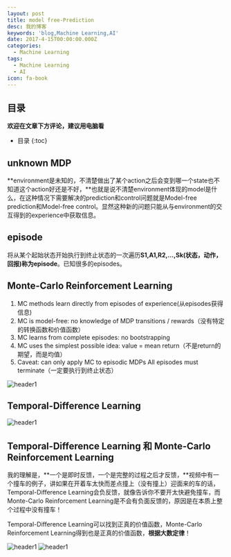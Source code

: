 ```yaml
---
layout: post
title: model free-Prediction
desc: 我的博客
keywords: 'blog,Machine Learning,AI'
date: 2017-4-15T00:00:00.000Z
categories:
  - Machine Learning
tags:
  - Machine Learning
  - AI
icon: fa-book
---
```



## 目录
**欢迎在文章下方评论，建议用电脑看**

* 目录
{:toc}

## unknown MDP

**environment是未知的，不清楚做出了某个action之后会变到哪一个state也不知道这个action好还是不好，**也就是说不清楚environment体现的model是什么，在这种情况下需要解决的prediction和control问题就是Model-free prediction和Model-free control。显然这种新的问题只能从与environment的交互得到的experience中获取信息。

## episode

将从某个起始状态开始执行到终止状态的一次遍历**S1,A1,R2,…,Sk(状态，动作，回报)称为episode**。已知很多的episodes。

## Monte-Carlo Reinforcement Learning

1. MC methods learn directly from episodes of experience(从episodes获得信息)
2. MC is model-free: no knowledge of MDP transitions / rewards（没有特定的转换函数和价值函数）
3. MC learns from complete episodes: no bootstrapping
4. MC uses the simplest possible idea: value = mean return（不是return的期望，而是均值）
5. Caveat: can only apply MC to episodic MDPs
	All episodes must terminate（一定要执行到终止状态）




<img src="{{ site.img_path }}/Machine Learning/Monte-Carlo1.png" alt="header1" style="height:auto!important;width:auto%;max-width:1020px;"/>

## Temporal-Difference Learning

<img src="{{ site.img_path }}/Machine Learning/Monte-Carlo2.png" alt="header1" style="height:auto!important;width:auto%;max-width:1020px;"/>


## Temporal-Difference Learning 和 Monte-Carlo Reinforcement Learning



我的理解是，**一个是即时反馈，一个是完整的过程之后才反馈，**视频中有一个撞车的例子，讲如果在开着车太快而差点撞上（没有撞上）迎面来的车的话，Temporal-Difference Learning会负反馈，就像告诉你不要开太快避免撞车，而Monte-Carlo Reinforcement Learning是不会有负面反馈的，原因是在本质上整个过程中没有撞车！

 Temporal-Difference Learning可以找到正真的价值函数，Monte-Carlo Reinforcement Learning得到也是正真的价值函数，**根据大数定律**！


<img src="{{ site.img_path }}/Machine Learning/Temporal_ca1.png" alt="header1" style="height:auto!important;width:auto%;max-width:1020px;"/>

<img src="{{ site.img_path }}/Machine Learning/Temporal_ca2.png" alt="header1" style="height:auto!important;width:auto%;max-width:1020px;"/>




